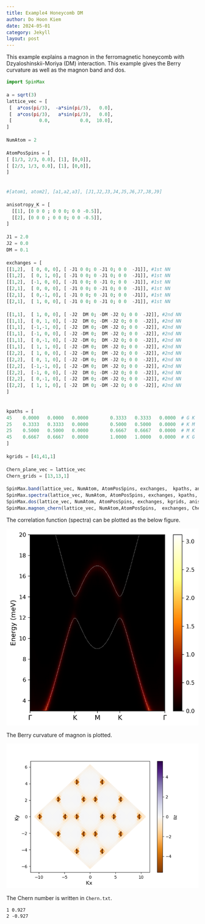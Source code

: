 ```yaml
---
title: Example4 Honeycomb DM
author: Do Hoon Kiem
date: 2024-05-01
category: Jekyll
layout: post
---
```


This example explains a magnon in the ferromagnetic honeycomb with Dzyaloshinskii-Moriya (DM) interaction. This example gives the Berry curvature as well as the magnon band and dos.

```julia
import SpinMax

a = sqrt(3)
lattice_vec = [
 [  a*cos(pi/3),  -a*sin(pi/3),   0.0],
 [  a*cos(pi/3),   a*sin(pi/3),   0.0],
 [          0.0,           0.0,  10.0],
]

NumAtom = 2

AtomPosSpins = [
[ [1/3, 2/3, 0.0], [1], [0,0]],
[ [2/3, 1/3, 0.0], [1], [0,0]],
]


#[atom1, atom2], [a1,a2,a3], [J1,J2,J3,J4,J5,J6,J7,J8,J9]

anisotropy_K = [
  [[1], [0 0 0 ; 0 0 0; 0 0 -0.5]],
  [[2], [0 0 0 ; 0 0 0; 0 0 -0.5]],
]

J1 = 2.0
J2 = 0.0
DM = 0.1

exchanges = [
[[1,2],  [ 0, 0, 0], [ -J1 0 0; 0 -J1 0; 0 0  -J1]], #1st NN
[[1,2],  [ 0, 1, 0], [ -J1 0 0; 0 -J1 0; 0 0  -J1]], #1st NN
[[1,2],  [-1, 0, 0], [ -J1 0 0; 0 -J1 0; 0 0  -J1]], #1st NN
[[2,1],  [ 0, 0, 0], [ -J1 0 0; 0 -J1 0; 0 0  -J1]], #1st NN
[[2,1],  [ 0,-1, 0], [ -J1 0 0; 0 -J1 0; 0 0  -J1]], #1st NN
[[2,1],  [ 1, 0, 0], [ -J1 0 0; 0 -J1 0; 0 0  -J1]], #1st NN

[[1,1],  [ 1, 0, 0], [ -J2  DM 0; -DM -J2 0; 0 0  -J2]], #2nd NN
[[1,1],  [ 0, 1, 0], [ -J2  DM 0; -DM -J2 0; 0 0  -J2]], #2nd NN
[[1,1],  [-1,-1, 0], [ -J2  DM 0; -DM -J2 0; 0 0  -J2]], #2nd NN
[[1,1],  [-1, 0, 0], [ -J2 -DM 0;  DM -J2 0; 0 0  -J2]], #2nd NN
[[1,1],  [ 0,-1, 0], [ -J2 -DM 0;  DM -J2 0; 0 0  -J2]], #2nd NN
[[1,1],  [ 1, 1, 0], [ -J2 -DM 0;  DM -J2 0; 0 0  -J2]], #2nd NN
[[2,2],  [ 1, 0, 0], [ -J2 -DM 0;  DM -J2 0; 0 0  -J2]], #2nd NN
[[2,2],  [ 0, 1, 0], [ -J2 -DM 0;  DM -J2 0; 0 0  -J2]], #2nd NN
[[2,2],  [-1,-1, 0], [ -J2 -DM 0;  DM -J2 0; 0 0  -J2]], #2nd NN
[[2,2],  [-1, 0, 0], [ -J2  DM 0; -DM -J2 0; 0 0  -J2]], #2nd NN
[[2,2],  [ 0,-1, 0], [ -J2  DM 0; -DM -J2 0; 0 0  -J2]], #2nd NN
[[2,2],  [ 1, 1, 0], [ -J2  DM 0; -DM -J2 0; 0 0  -J2]], #2nd NN
]


kpaths = [
45    0.0000   0.0000   0.0000        0.3333   0.3333   0.0000  # G K
25    0.3333   0.3333   0.0000        0.5000   0.5000   0.0000  # K M
25    0.5000   0.5000   0.0000        0.6667   0.6667   0.0000  # M K
45    0.6667   0.6667   0.0000        1.0000   1.0000   0.0000  # K G
]

kgrids = [41,41,1]

Chern_plane_vec = lattice_vec
Chern_grids = [13,13,1]

SpinMax.band(lattice_vec, NumAtom, AtomPosSpins, exchanges,  kpaths, anisotropy = anisotropy_K)
SpinMax.spectra(lattice_vec, NumAtom, AtomPosSpins, exchanges, kpaths, anisotropy = anisotropy_K, Emin = 1.2, Emax = 20.0, Egrid = 0.4, Temperature = 200)
SpinMax.dos(lattice_vec, NumAtom, AtomPosSpins, exchanges, kgrids, anisotropy = anisotropy_K, Emin = 0.0, Emax = 30.0, Egrid = 0.1)
SpinMax.magnon_chern(lattice_vec, NumAtom,AtomPosSpins,  exchanges, Chern_grids, Chern_plane_vec,  anisotropy = anisotropy_K)

```

The correlation function (spectra) can be plotted as the below figure. 

![honeycomb_correlation](../docs/fig/correlation.png)

The Berry curvature of magnon is plotted. 

![berry_curvature](../docs/fig/curvature.png)

The Chern number is written in `Chern.txt`. 
```
1 0.927
2 -0.927
```
